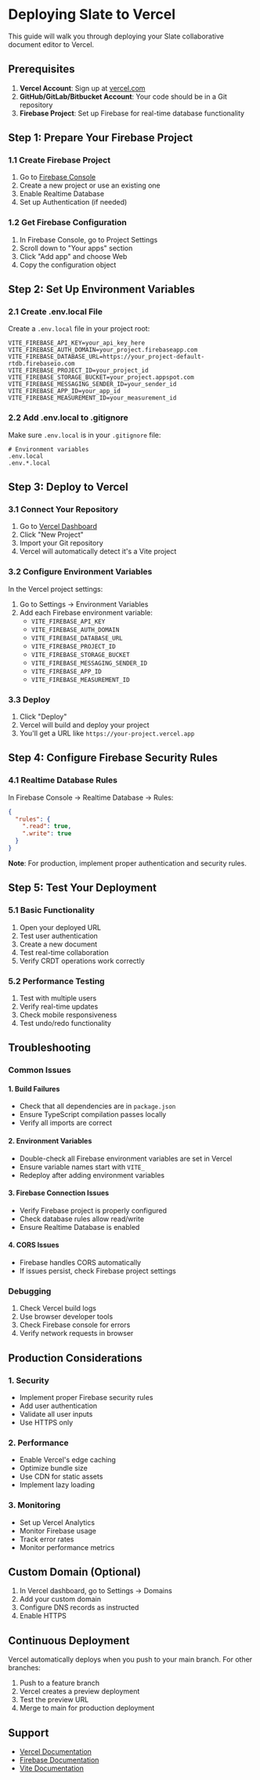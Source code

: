 # Deploying Slate to Vercel

This guide will walk you through deploying your Slate collaborative document editor to Vercel.

## Prerequisites

1. **Vercel Account**: Sign up at [vercel.com](https://vercel.com)
2. **GitHub/GitLab/Bitbucket Account**: Your code should be in a Git repository
3. **Firebase Project**: Set up Firebase for real-time database functionality

## Step 1: Prepare Your Firebase Project

### 1.1 Create Firebase Project
1. Go to [Firebase Console](https://console.firebase.google.com/)
2. Create a new project or use an existing one
3. Enable Realtime Database
4. Set up Authentication (if needed)

### 1.2 Get Firebase Configuration
1. In Firebase Console, go to Project Settings
2. Scroll down to "Your apps" section
3. Click "Add app" and choose Web
4. Copy the configuration object

## Step 2: Set Up Environment Variables

### 2.1 Create .env.local File
Create a `.env.local` file in your project root:

```env
VITE_FIREBASE_API_KEY=your_api_key_here
VITE_FIREBASE_AUTH_DOMAIN=your_project.firebaseapp.com
VITE_FIREBASE_DATABASE_URL=https://your_project-default-rtdb.firebaseio.com
VITE_FIREBASE_PROJECT_ID=your_project_id
VITE_FIREBASE_STORAGE_BUCKET=your_project.appspot.com
VITE_FIREBASE_MESSAGING_SENDER_ID=your_sender_id
VITE_FIREBASE_APP_ID=your_app_id
VITE_FIREBASE_MEASUREMENT_ID=your_measurement_id
```

### 2.2 Add .env.local to .gitignore
Make sure `.env.local` is in your `.gitignore` file:

```gitignore
# Environment variables
.env.local
.env.*.local
```

## Step 3: Deploy to Vercel

### 3.1 Connect Your Repository
1. Go to [Vercel Dashboard](https://vercel.com/dashboard)
2. Click "New Project"
3. Import your Git repository
4. Vercel will automatically detect it's a Vite project

### 3.2 Configure Environment Variables
In the Vercel project settings:
1. Go to Settings → Environment Variables
2. Add each Firebase environment variable:
   - `VITE_FIREBASE_API_KEY`
   - `VITE_FIREBASE_AUTH_DOMAIN`
   - `VITE_FIREBASE_DATABASE_URL`
   - `VITE_FIREBASE_PROJECT_ID`
   - `VITE_FIREBASE_STORAGE_BUCKET`
   - `VITE_FIREBASE_MESSAGING_SENDER_ID`
   - `VITE_FIREBASE_APP_ID`
   - `VITE_FIREBASE_MEASUREMENT_ID`

### 3.3 Deploy
1. Click "Deploy"
2. Vercel will build and deploy your project
3. You'll get a URL like `https://your-project.vercel.app`

## Step 4: Configure Firebase Security Rules

### 4.1 Realtime Database Rules
In Firebase Console → Realtime Database → Rules:

```json
{
  "rules": {
    ".read": true,
    ".write": true
  }
}
```

**Note**: For production, implement proper authentication and security rules.

## Step 5: Test Your Deployment

### 5.1 Basic Functionality
1. Open your deployed URL
2. Test user authentication
3. Create a new document
4. Test real-time collaboration
5. Verify CRDT operations work correctly

### 5.2 Performance Testing
1. Test with multiple users
2. Verify real-time updates
3. Check mobile responsiveness
4. Test undo/redo functionality

## Troubleshooting

### Common Issues

#### 1. Build Failures
- Check that all dependencies are in `package.json`
- Ensure TypeScript compilation passes locally
- Verify all imports are correct

#### 2. Environment Variables
- Double-check all Firebase environment variables are set in Vercel
- Ensure variable names start with `VITE_`
- Redeploy after adding environment variables

#### 3. Firebase Connection Issues
- Verify Firebase project is properly configured
- Check database rules allow read/write
- Ensure Realtime Database is enabled

#### 4. CORS Issues
- Firebase handles CORS automatically
- If issues persist, check Firebase project settings

### Debugging
1. Check Vercel build logs
2. Use browser developer tools
3. Check Firebase console for errors
4. Verify network requests in browser

## Production Considerations

### 1. Security
- Implement proper Firebase security rules
- Add user authentication
- Validate all user inputs
- Use HTTPS only

### 2. Performance
- Enable Vercel's edge caching
- Optimize bundle size
- Use CDN for static assets
- Implement lazy loading

### 3. Monitoring
- Set up Vercel Analytics
- Monitor Firebase usage
- Track error rates
- Monitor performance metrics

## Custom Domain (Optional)

1. In Vercel dashboard, go to Settings → Domains
2. Add your custom domain
3. Configure DNS records as instructed
4. Enable HTTPS

## Continuous Deployment

Vercel automatically deploys when you push to your main branch. For other branches:
1. Push to a feature branch
2. Vercel creates a preview deployment
3. Test the preview URL
4. Merge to main for production deployment

## Support

- [Vercel Documentation](https://vercel.com/docs)
- [Firebase Documentation](https://firebase.google.com/docs)
- [Vite Documentation](https://vitejs.dev/guide/) 